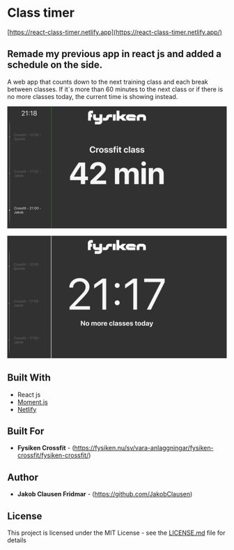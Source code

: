 # Class timer
[https://react-class-timer.netlify.app](https://react-class-timer.netlify.app/)

Remade my previous app in react js and added a schedule on the side. 
-- 

A web app that counts down to the next training class and each break between classes. If it´s more than 60 minutes to the next class or if there is no more classes today, the current time is showing instead.

<p align="center">
<img src="/gitimg/one.png" alt="Class timer by Jakob Clausen" width="738">
</p>     
     
<p align="center">         
 <img src="/gitimg/two.png" alt="Class timer by Jakob Clausen" width="738">
</p>

## Built With

* React js
* [Moment.js](https://momentjs.com/)
* [Netlify](https://www.netlify.com/)

## Built For

* **Fysiken Crossfit** - (https://fysiken.nu/sv/vara-anlaggningar/fysiken-crossfit/fysiken-crossfit/)

## Author

* **Jakob Clausen Fridmar** - (https://github.com/JakobClausen)

## License

This project is licensed under the MIT License - see the [LICENSE.md](LICENSE.md) file for details

